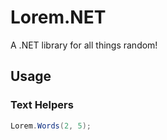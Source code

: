 Lorem.NET
===============

A .NET library for all things random!

Usage
---------------

### Text Helpers

```csharp
Lorem.Words(2, 5);
```